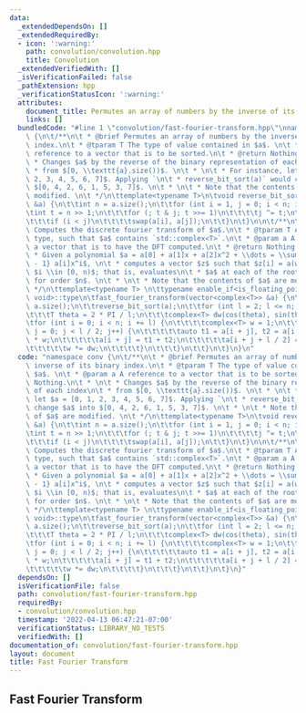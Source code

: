 ```yaml
---
data:
  _extendedDependsOn: []
  _extendedRequiredBy:
  - icon: ':warning:'
    path: convolution/convolution.hpp
    title: Convolution
  _extendedVerifiedWith: []
  _isVerificationFailed: false
  _pathExtension: hpp
  _verificationStatusIcon: ':warning:'
  attributes:
    document_title: Permutes an array of numbers by the inverse of its binary index.
    links: []
  bundledCode: "#line 1 \"convolution/fast-fourier-transform.hpp\"\nnamespace conv\
    \ {\n\t/**\n\t * @brief Permutes an array of numbers by the inverse of its binary\
    \ index.\n\t * @tparam T The type of value contained in $a$. \n\t * @param a A\
    \ reference to a vector that is to be sorted.\n\t * @return Nothing.\n\t * \n\t\
    \ * Changes $a$ by the reverse of the binary representation of each index\n\t\
    \ * from $[0, \\texttt{a}.size())$. \n\t * \n\t * For instance, let $a = [0, 1,\
    \ 2, 3, 4, 5, 6, 7]$. Applying `\n\t * reverse_bit_sort(a)` would change $a$ into\
    \ $[0, 4, 2, 6, 1, 5, 3, 7]$. \n\t * \n\t * Note that the contents of $a$ are\
    \ modified. \n\t */\n\ttemplate<typename T>\n\tvoid reverse_bit_sort(vector<T>\
    \ &a) {\n\t\tint n = a.size();\n\t\tfor (int i = 1, j = 0; i < n; i++) {\n\t\t\
    \tint t = n >> 1;\n\t\t\tfor (; t & j; t >>= 1)\n\t\t\t\tj ^= t;\n\t\t\tj ^= t;\n\
    \t\t\tif (i < j)\n\t\t\t\tswap(a[i], a[j]);\n\t\t}\n\t}\n\n\t/**\n\t * @brief\
    \ Computes the discrete fourier transform of $a$.\n\t * @tparam T A floating point\
    \ type, such that $a$ contains `std::complex<T>`.\n\t * @param a A reference to\
    \ a vector that is to have the DFT computed.\n\t * @return Nothing.\n\t * \n\t\
    \ * Given a polynomial $a = a[0] + a[1]x + a[2]x^2 + \\dots = \\sum_{i = 0}^{n\
    \ - 1} a[i]x^i$, \n\t * computes a vector $z$ such that $z[i] = a(w_n^i)$ for\
    \ $i \\in [0, n)$; that is, evaluates\n\t * $a$ at each of the roots of unity\
    \ for order $n$. \n\t * \n\t * Note that the contents of $a$ are modified. \n\t\
    \ */\n\ttemplate<typename T> \n\ttypename enable_if<is_floating_point<T>::value,\
    \ void>::type\n\tfast_fourier_transform(vector<complex<T>> &a) {\n\t\tint n =\
    \ a.size();\n\t\treverse_bit_sort(a);\n\t\tfor (int l = 2; l <= n; l <<= 1) {\n\
    \t\t\tT theta = 2 * PI / l;\n\t\t\tcomplex<T> dw(cos(theta), sin(theta));\n\t\t\
    \tfor (int i = 0; i < n; i += l) {\n\t\t\t\tcomplex<T> w = 1;\n\t\t\t\tfor (int\
    \ j = 0; j < l / 2; j++) {\n\t\t\t\t\tauto t1 = a[i + j], t2 = a[i + j + l / 2]\
    \ * w;\n\t\t\t\t\ta[i + j] = t1 + t2;\n\t\t\t\t\ta[i + j + l / 2] = t1 - t2;\n\
    \t\t\t\t\tw *= dw;\n\t\t\t\t}\n\t\t\t}\n\t\t}\n\t}\n}\n"
  code: "namespace conv {\n\t/**\n\t * @brief Permutes an array of numbers by the\
    \ inverse of its binary index.\n\t * @tparam T The type of value contained in\
    \ $a$. \n\t * @param a A reference to a vector that is to be sorted.\n\t * @return\
    \ Nothing.\n\t * \n\t * Changes $a$ by the reverse of the binary representation\
    \ of each index\n\t * from $[0, \\texttt{a}.size())$. \n\t * \n\t * For instance,\
    \ let $a = [0, 1, 2, 3, 4, 5, 6, 7]$. Applying `\n\t * reverse_bit_sort(a)` would\
    \ change $a$ into $[0, 4, 2, 6, 1, 5, 3, 7]$. \n\t * \n\t * Note that the contents\
    \ of $a$ are modified. \n\t */\n\ttemplate<typename T>\n\tvoid reverse_bit_sort(vector<T>\
    \ &a) {\n\t\tint n = a.size();\n\t\tfor (int i = 1, j = 0; i < n; i++) {\n\t\t\
    \tint t = n >> 1;\n\t\t\tfor (; t & j; t >>= 1)\n\t\t\t\tj ^= t;\n\t\t\tj ^= t;\n\
    \t\t\tif (i < j)\n\t\t\t\tswap(a[i], a[j]);\n\t\t}\n\t}\n\n\t/**\n\t * @brief\
    \ Computes the discrete fourier transform of $a$.\n\t * @tparam T A floating point\
    \ type, such that $a$ contains `std::complex<T>`.\n\t * @param a A reference to\
    \ a vector that is to have the DFT computed.\n\t * @return Nothing.\n\t * \n\t\
    \ * Given a polynomial $a = a[0] + a[1]x + a[2]x^2 + \\dots = \\sum_{i = 0}^{n\
    \ - 1} a[i]x^i$, \n\t * computes a vector $z$ such that $z[i] = a(w_n^i)$ for\
    \ $i \\in [0, n)$; that is, evaluates\n\t * $a$ at each of the roots of unity\
    \ for order $n$. \n\t * \n\t * Note that the contents of $a$ are modified. \n\t\
    \ */\n\ttemplate<typename T> \n\ttypename enable_if<is_floating_point<T>::value,\
    \ void>::type\n\tfast_fourier_transform(vector<complex<T>> &a) {\n\t\tint n =\
    \ a.size();\n\t\treverse_bit_sort(a);\n\t\tfor (int l = 2; l <= n; l <<= 1) {\n\
    \t\t\tT theta = 2 * PI / l;\n\t\t\tcomplex<T> dw(cos(theta), sin(theta));\n\t\t\
    \tfor (int i = 0; i < n; i += l) {\n\t\t\t\tcomplex<T> w = 1;\n\t\t\t\tfor (int\
    \ j = 0; j < l / 2; j++) {\n\t\t\t\t\tauto t1 = a[i + j], t2 = a[i + j + l / 2]\
    \ * w;\n\t\t\t\t\ta[i + j] = t1 + t2;\n\t\t\t\t\ta[i + j + l / 2] = t1 - t2;\n\
    \t\t\t\t\tw *= dw;\n\t\t\t\t}\n\t\t\t}\n\t\t}\n\t}\n}"
  dependsOn: []
  isVerificationFile: false
  path: convolution/fast-fourier-transform.hpp
  requiredBy:
  - convolution/convolution.hpp
  timestamp: '2022-04-13 06:47:21-07:00'
  verificationStatus: LIBRARY_NO_TESTS
  verifiedWith: []
documentation_of: convolution/fast-fourier-transform.hpp
layout: document
title: Fast Fourier Transform
---
```


## Fast Fourier Transform